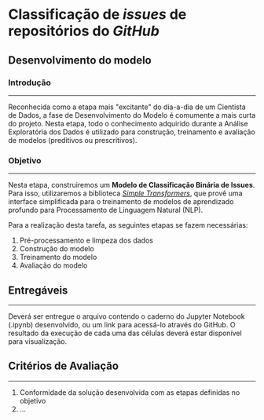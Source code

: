 # Classificação de _issues_ de repositórios do _GitHub_

## Desenvolvimento do modelo

### Introdução
<hr>

Reconhecida como a etapa mais "excitante" do dia-a-dia de um Cientista de Dados, a fase de Desenvolvimento do Modelo é comumente a mais curta do projeto. Nesta etapa, todo o conhecimento adquirido durante a Análise Exploratória dos Dados é utilizado para construção, treinamento e avaliação de modelos (preditivos ou prescritivos).

### Objetivo
<hr>

Nesta etapa, construiremos um **Modelo de Classificação Binária de Issues**. Para isso, utilizaremos a biblioteca _[Simple Transformers](https://simpletransformers.ai/)_, que provê uma interface simplificada para o treinamento de modelos de aprendizado profundo para Processamento de Linguagem Natural (NLP).

Para a realização desta tarefa, as seguintes etapas se fazem necessárias: 

1. Pré-processamento e limpeza dos dados
2. Construção do modelo
3. Treinamento do modelo
4. Avaliação do modelo

## Entregáveis
<hr>

Deverá ser entregue o arquivo contendo o caderno do Jupyter Notebook (.ipynb) desenvolvido, ou um link para acessá-lo através do GitHub. O resultado da execução de cada uma das células deverá estar disponível para visualização.

## Critérios de Avaliação
<hr>

1. Conformidade da solução desenvolvida com as etapas definidas no objetivo
2. ...
